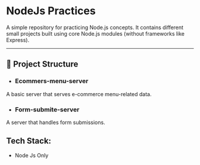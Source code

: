 # NodeJs Practices

A simple repository for practicing Node.js concepts. It contains different small projects built using core Node.js modules (without frameworks like Express).

---
## 📂 Project Structure

- ### Ecommers-menu-server
A basic server that serves e-commerce menu-related data.

- ### Form-submite-server
A server that handles form submissions.


## Tech Stack:
- Node Js Only
